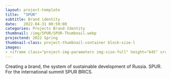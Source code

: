 ```yaml
---
layout: project-template
title:  "SPUR"
subtitle: Brand identity
date:   2022-04-31 00:59:00
categories: Projects Brand-Identity
thumbnail: /img/SPUR/SPUR-Thumbnail.webp
projectend: 2022 Spring
thumbnail-class: project-thumbnail-container block-size-l
images:
- <iframe class="project-img-parameters img-size-full" height="645" src="https://www.youtube.com/embed/u577CWiebVI" title="МЕЖДУНАРОДНЫЙ САММИТ: «СИСТЕМА ПАРАМЕТРОВ УСТОЙЧИВОГО РАЗВИТИЯДЛЯ СТРАН БРИКС И СНГ» frameborder="0" allow="accelerometer; autoplay; clipboard-write; encrypted-media; gyroscope; picture-in-picture" allowfullscreen></iframe>
---
```


Creating a brand, the system of sustainable development of Russia. SPUR. For the international summit SPUR BRICS.
